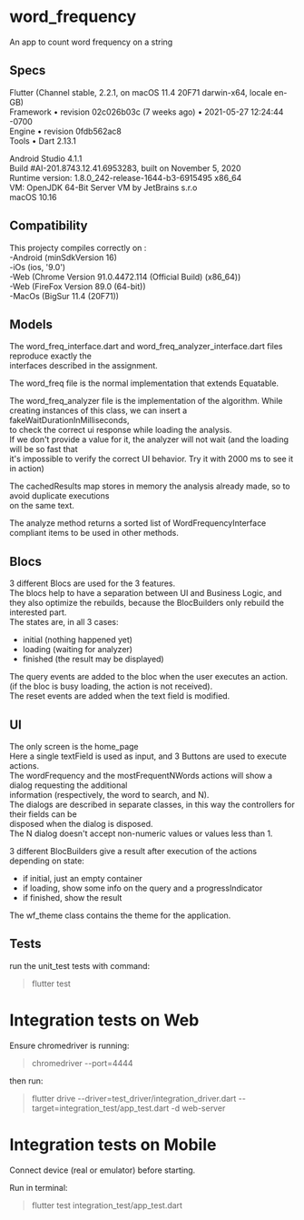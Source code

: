 # word_frequency

An app to count word frequency on a string

## Specs

Flutter (Channel stable, 2.2.1, on macOS 11.4 20F71 darwin-x64, locale en-GB)  
Framework • revision 02c026b03c (7 weeks ago) • 2021-05-27 12:24:44 -0700  
Engine • revision 0fdb562ac8  
Tools • Dart 2.13.1  

Android Studio 4.1.1  
Build #AI-201.8743.12.41.6953283, built on November 5, 2020  
Runtime version: 1.8.0_242-release-1644-b3-6915495 x86_64  
VM: OpenJDK 64-Bit Server VM by JetBrains s.r.o  
macOS 10.16  

## Compatibility

This projecty compiles correctly on :  
-Android (minSdkVersion 16)  
-iOs (ios, '9.0')  
-Web (Chrome Version 91.0.4472.114 (Official Build) (x86_64))  
-Web (FireFox Version 89.0 (64-bit))  
-MacOs (BigSur 11.4 (20F71))  

## Models

The word_freq_interface.dart and word_freq_analyzer_interface.dart files reproduce exactly the  
interfaces described in the assignment.

The word_freq file is the normal implementation that extends Equatable.

The word_freq_analyzer file is the implementation of the algorithm.
While creating instances of this class, we can insert a fakeWaitDurationInMilliseconds,  
to check the correct ui response while loading the analysis.  
If we don't provide a value for it, the analyzer will not wait (and the loading will be so fast that  
it's impossible to verify the correct UI behavior. Try it with 2000 ms to see it in action)  

The cachedResults map stores in memory the analysis already made, so to avoid duplicate executions  
on the same text.  

The analyze method returns a sorted list of WordFrequencyInterface compliant items to be used in
 other methods.  
  
## Blocs
  
3 different Blocs are used for the 3 features.  
The blocs help to have a separation between UI and Business Logic, and they also optimize the 
rebuilds, because the BlocBuilders only rebuild the interested part.  
The states are, in all 3 cases:    
- initial (nothing happened yet)  
- loading (waiting for analyzer)  
- finished (the result may be displayed)  

The query events are added to the bloc when the user executes an action.  
(if the bloc is busy loading, the action is not received).    
The reset events are added when the text field is modified.  

## UI

The only screen is the home_page  
Here a single textField is used as input, and 3 Buttons are used to execute actions.  
The wordFrequency and the mostFrequentNWords actions will show a dialog requesting the additional  
information (respectively, the word to search, and N).  
The dialogs are described in separate classes, in this way the controllers for their fields can be    
disposed when the dialog is disposed.  
The N dialog doesn't accept non-numeric values or values less than 1.  

3 different BlocBuilders give a result after execution of the actions depending on state:    
- if initial, just an empty container  
- if loading, show some info on the query and a progressIndicator  
- if finished, show the result  

The wf_theme class contains the theme for the application.  

## Tests  

run the unit_test tests with command:  
>flutter test  

# Integration tests on Web  

Ensure chromedriver is running:
>chromedriver --port=4444  

then run:  
>flutter drive --driver=test_driver/integration_driver.dart --target=integration_test/app_test.dart -d web-server


# Integration tests on Mobile  
Connect device (real or emulator) before starting.  

Run in terminal:  
>flutter test integration_test/app_test.dart  
